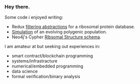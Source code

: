 ### Hey there.

Some code i enjoyed writing:

- Redux [filtering abstractions](https://github.com/rtviii/ribosome.xyz-frontend.ts/blob/master/src/redux/reducers/Filters/ActionTypes.ts) for a ribosomal protein database.
- [Simulation](https://github.com/rtviii/polygenicity-simulations/blob/master/february/Individual/Individ_T.py) of an evolving polygenic population.
- Neo4j's Cypher [Ribsomal Structure schema](https://github.com/rtviii/ribxz/blob/master/src/resources/cypher-tools/induct_struct..sh).

I am amateur at but seeking out experiences in:
+ smart contract/blockchain programming
+ systems/infrastracture
+ numerical/embedded programming
+ data science
+ formal verification/binary analysis
